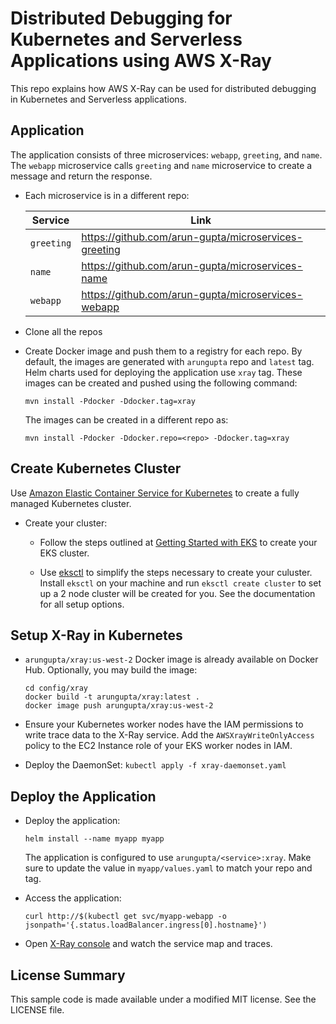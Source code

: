 # Distributed Debugging for Kubernetes and Serverless Applications using AWS X-Ray

This repo explains how AWS X-Ray can be used for distributed debugging in Kubernetes and Serverless applications.

## Application

The application consists of three microservices: `webapp`, `greeting`, and `name`. The `webapp` microservice calls `greeting` and `name` microservice to create a message and return the response.

- Each microservice is in a different repo:

	Service | Link
	------- | ----
	`greeting` | https://github.com/arun-gupta/microservices-greeting
	`name` | https://github.com/arun-gupta/microservices-name
	`webapp` | https://github.com/arun-gupta/microservices-webapp

- Clone all the repos
- Create Docker image and push them to a registry for each repo. By default, the images are generated with `arungupta` repo and `latest` tag. Helm charts used for deploying the application use `xray` tag. These images can be created and pushed using the following command:

	```
	mvn install -Pdocker -Ddocker.tag=xray
	```

	The images can be created in a different repo as:

	```
	mvn install -Pdocker -Ddocker.repo=<repo> -Ddocker.tag=xray
	```

## Create Kubernetes Cluster

Use [Amazon Elastic Container Service for Kubernetes](https://aws.amazon.com/eks/) to create a fully managed Kubernetes cluster.

- Create your cluster:
	- Follow the steps outlined at [Getting Started with EKS](https://docs.aws.amazon.com/eks/latest/userguide/getting-started.html) to create your EKS cluster.

	- Use [eksctl](https://eksctl.io) to simplify the steps necessary to create your culuster. Install `eksctl` on your machine and run `eksctl create cluster` to set up a 2 node cluster will be created for you. See the documentation for all setup options.

## Setup X-Ray in Kubernetes

- `arungupta/xray:us-west-2` Docker image is already available on Docker Hub. Optionally, you may build the image:

	```
	cd config/xray
	docker build -t arungupta/xray:latest .
	docker image push arungupta/xray:us-west-2
	```
- Ensure your Kubernetes worker nodes have the IAM permissions to write trace data to the X-Ray service. Add the `AWSXrayWriteOnlyAccess` policy to the EC2 Instance role of your EKS worker nodes in IAM.

- Deploy the DaemonSet: `kubectl apply -f xray-daemonset.yaml`

## Deploy the Application

- Deploy the application:

	```
	helm install --name myapp myapp
	```

	The application is configured to use `arungupta/<service>:xray`. Make sure to update the value in `myapp/values.yaml` to match your repo and tag.

- Access the application:

	```
	curl http://$(kubectl get svc/myapp-webapp -o jsonpath='{.status.loadBalancer.ingress[0].hostname}')
	```

- Open [X-Ray console](https://us-west-2.console.aws.amazon.com/xray/home?region=us-west-2#/service-map) and watch the service map and traces.


## License Summary

This sample code is made available under a modified MIT license. See the LICENSE file.
